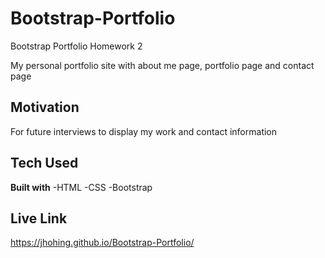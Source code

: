 # Bootstrap-Portfolio
Bootstrap Portfolio Homework 2

My personal portfolio site with about me page, portfolio page and contact page

## Motivation

For future interviews to display my work and contact information

## Tech Used

**Built with**
-HTML
-CSS
-Bootstrap

## Live Link

https://jhohing.github.io/Bootstrap-Portfolio/